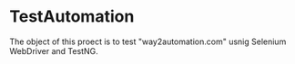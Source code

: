 # TestAutomation

The object of this proect is to test "way2automation.com" usnig Selenium WebDriver and TestNG.
